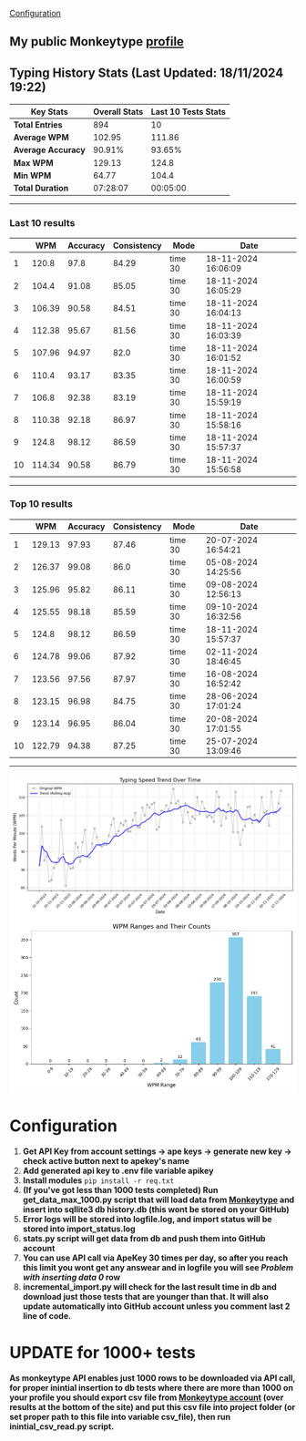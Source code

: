 
[Configuration](#configuration)
## My public Monkeytype [profile](https://monkeytype.com/profile/zp14)


        
## Typing History Stats (Last Updated: 18/11/2024 19:22)

| **Key Stats**               | **Overall Stats**       | **Last 10 Tests Stats**  |
|--------------------------|-------------------------|--------------------------|
| **Total Entries**        | 894           | 10                       |
| **Average WPM**          | 102.95           | 111.86    |
| **Average Accuracy**     | 90.91%          | 93.65%   |
| **Max WPM**              | 129.13               | 124.8        |
| **Min WPM**              | 64.77               | 104.4                        |
| **Total Duration**       | 07:28:07        | 00:05:00                        |


---

### Last 10 results

| | WPM | Accuracy | Consistency | Mode | Date |
| --- | --- | -------- | ----------- | ---- | --------- |
| 1 | 120.8 | 97.8 | 84.29 | time 30 | 18-11-2024 16:06:09 |
| 2 | 104.4 | 91.08 | 85.05 | time 30 | 18-11-2024 16:05:29 |
| 3 | 106.39 | 90.58 | 84.51 | time 30 | 18-11-2024 16:04:13 |
| 4 | 112.38 | 95.67 | 81.56 | time 30 | 18-11-2024 16:03:39 |
| 5 | 107.96 | 94.97 | 82.0 | time 30 | 18-11-2024 16:01:52 |
| 6 | 110.4 | 93.17 | 83.35 | time 30 | 18-11-2024 16:00:59 |
| 7 | 106.8 | 92.38 | 83.19 | time 30 | 18-11-2024 15:59:19 |
| 8 | 110.38 | 92.18 | 86.97 | time 30 | 18-11-2024 15:58:16 |
| 9 | 124.8 | 98.12 | 86.59 | time 30 | 18-11-2024 15:57:37 |
| 10 | 114.34 | 90.58 | 86.79 | time 30 | 18-11-2024 15:56:58 |


 --- 

### Top 10 results

| | WPM | Accuracy | Consistency | Mode | Date |
| --- | --- | -------- | ----------- | ---- | --------- |
| 1 | 129.13 | 97.93 | 87.46 | time 30 | 20-07-2024 16:54:21 |
| 2 | 126.37 | 99.08 | 86.0 | time 30 | 05-08-2024 14:25:56 |
| 3 | 125.96 | 95.82 | 86.11 | time 30 | 09-08-2024 12:56:13 |
| 4 | 125.55 | 98.18 | 85.59 | time 30 | 09-10-2024 16:32:56 |
| 5 | 124.8 | 98.12 | 86.59 | time 30 | 18-11-2024 15:57:37 |
| 6 | 124.78 | 99.06 | 87.92 | time 30 | 02-11-2024 18:46:45 |
| 7 | 123.56 | 97.56 | 87.97 | time 30 | 16-08-2024 16:52:42 |
| 8 | 123.15 | 96.98 | 84.75 | time 30 | 28-06-2024 17:01:24 |
| 9 | 123.14 | 96.95 | 86.04 | time 30 | 20-08-2024 17:01:55 |
| 10 | 122.79 | 94.38 | 87.25 | time 30 | 25-07-2024 13:09:46 |


 --- 


        
![speed trend](typing_speed_trend.png)
![counted chart](count_tests.png)
# Configuration

1. **Get API Key from account settings -> ape keys -> generate new key -> check active button next to apekey's name**
2. **Add generated api key to .env file variable apikey**
3. **Install modules** `pip install -r req.txt`
3. **(If you've got less than 1000 tests completed) Run get_data_max_1000.py script that will load data from [Monkeytype](https://monkeytype.com/) and insert into sqllite3 db history.db (this wont be stored on your GitHub)**
4. **Error logs will be stored into logfile.log, and import status will be stored into import_status.log**
5. **stats.py script will get data from db and push them into GitHub account**
6. **You can use API call via ApeKey 30 times per day, so after you reach this limit you wont get any answear and in logfile you will see *Problem with inserting data 0* row**
7. **incremental_import.py will check for the last result time in db and download just those tests that are younger than that. It will also update automatically into GitHub account unless you comment last 2 line of code.**

# UPDATE for 1000+ tests
    
**As monkeytype API enables just 1000 rows to be downloaded via API call, for proper inintial insertion to db tests where there are more than 1000 on your profile
you should export csv file from [Monkeytype account](https://monkeytype.com/account) (over results at the bottom of the site)
and put this csv file into project folder (or set proper path to this file into variable csv_file), then run inintial_csv_read.py script.**
    